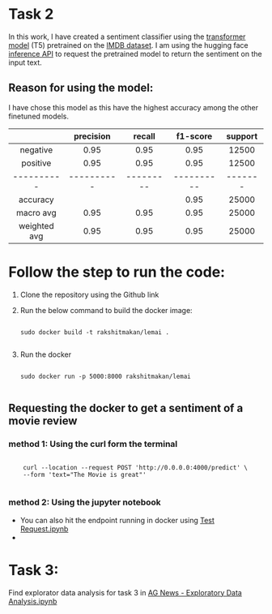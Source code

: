 # Task 2
In this work, I have created a sentiment classifier using the [transformer model](https://huggingface.co/mrm8488/t5-base-finetuned-imdb-sentiment) (T5) 
pretrained on the [IMDB dataset](https://huggingface.co/datasets/imdb). I am using the hugging face [inference API](https://huggingface.co/docs/api-inference/detailed_parameters) to 
request the pretrained model to return the sentiment on the input text. 


## Reason for using the model:
I have chose this model as this have the highest accuracy among the other finetuned models.

|              | precision  |  recall   |  f1-score  | support |
|:------------:|:----------:|:---------:|:----------:|:-------:|
|   negative   |    0.95    |   0.95    |    0.95    |  12500  |
|   positive   |    0.95    |   0.95    |    0.95    |  12500  |
|  ----------  | ---------- | --------- | ---------- | ------- |
|   accuracy   |            |           |    0.95    |  25000  |
|  macro avg   |    0.95    |   0.95    |    0.95    |  25000  |
| weighted avg |    0.95    |   0.95    |    0.95    |  25000  |


# Follow the step to run the code:
1. Clone the repository using the Github link
2. Run the below command to build the docker image:
   
    <code>
   sudo docker build -t rakshitmakan/lemai . 
       </code>
   
3. Run the docker

    <code>
   sudo docker run -p 5000:8000 rakshitmakan/lemai 
       </code>
   
## Requesting the docker to get a sentiment of a movie review
### method 1: Using the curl form the terminal 
  <code>
    curl --location --request POST 'http://0.0.0.0:4000/predict' \
    --form 'text="The Movie is great"'
    </code>

### method 2: Using the jupyter notebook
* You can also hit the endpoint running in docker using [Test Request.ipynb](https://github.com/rakmakan/fizzbuzz/blob/master/Test%20Request.ipynb)
* 

# Task 3:

Find explorator data analysis for task 3 in [AG News - Exploratory Data Analysis.ipynb](https://github.com/rakmakan/fizzbuzz/blob/master/AG%20News%20-%20Exploratory%20Data%20Analysis.ipynb)
